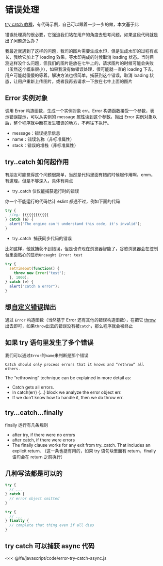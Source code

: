 # 错误处理

[try catch 教程](https://javascript.info/try-catch)，有代码示例，自己可以跟着一步一步的做，本文基于此

错误处理真的很必要，它强迫我们站在用户的角度去思考问题，如果这段代码就是出了问题怎么办？

我最近就遇到了这样的问题，我司的图片需要生成水印，但是生成水印的过程有点长，我给它加上了 loading 效果。等水印完成的时候取消 loading 状态。当时目测这样没什么问题，但我们的图片是放在七牛上的，请求图片的时候可能会失败（虽然这个概率很小），如果我没有做错误处理，很可能就一直的 loading 下去，用户可能就傻傻的等着。解决方法也很简单，捕获到这个错误，取消 loading 状态，让用户重新上传图片，或者我再去请求一下放在七牛上面的图片

## Error 实例对象

调用 Error 构造函数，生成一个实例对象 err。Error 构造函数接受一个参数，表示错误提示，可以从实例的 message 属性读到这个参数。抛出 Error 实例对象以后，整个程序就中断在发生错误的地方，不再往下执行。

- message：错误提示信息
- name：错误名称（非标准属性）
- stack：错误的堆栈（非标准属性）

## try..catch 如何起作用

有朋友可能觉得这个问题很简单，当然是代码里面有错的时候起作用啊。emm，有道理，但是不够深入，具体有两点

- try..catch 仅仅能捕获运行时的错误

你一个不能运行的代码估计 eslint 都通不过，例如下面的代码

```js
try {
  //eg: {{{{{{{{{{{{
} catch (e) {
  alert("The engine can't understand this code, it's invalid");
}
```

- try..catch  捕获同步代码的错误

比如这样，他就捕获不到错误，但是也许现在浏览器智能了，谷歌浏览器会在控制台里面贴心的显示`Uncaught Error: test`

```js
try {
  setTimeout(function() {
    throw new Error("test");
  }, 1000);
} catch (e) {
  alert("catch a error");
}
```

## 想[自定义错误](https://developer.mozilla.org/en-US/docs/Web/JavaScript/Reference/Global_Objects/Error)抛出

通过 `Error` 构造函数（当然基于 Error 还有其他的错误构造函数），在把它 [throw](https://developer.mozilla.org/en-US/docs/Web/JavaScript/Reference/Statements/throw) 出去即可，如果`throw`出去的错误没有被`catch`，那么程序就会被终止

## 如果 try 语句里发生了多个错误

我们可以通过`Error`的`name`来判断是那个错误

`Catch should only process errors that it knows and “rethrow” all others.`

The “rethrowing” technique can be explained in more detail as:

- Catch gets all errors.
- In catch(err) {...} block we analyze the error object err.
- If we don’t know how to handle it, then we do throw err.

## try…catch…finally

finally 运行有几条规则

- after try, if there were no errors
- after catch, if there were errors
- The finally clause works for any exit from try..catch. That includes an explicit return. （这一条也挺有用的，如果 try 语句块里面有 return，finally 语句会在 return 之前执行）

## 几种写法都是可以的

```js
try {
  // ...
} catch {
  // error object omitted
}

try {
  // ...
} finally {
  // complete that thing even if all dies
}
```

## try catch 可以捕获 async 代码

<<< @/fe/javascript/code/error-try-catch-async.js
